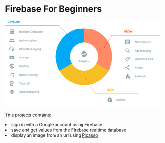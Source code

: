 # Firebase For Beginners
 
<img src="https://github.com/magdamiu/FirebaseForBeginners/blob/master/firebase-features.png" />

This projects contains:
<li>sign in with a Google account using Firebase </li>
<li>save and get values from the Firebase realtime database </li>
<li>display an image from an url using  <a href="http://square.github.io/picasso/">Picasso</a> </li>

